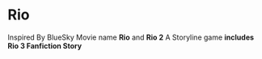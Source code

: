 # Rio
Inspired By BlueSky Movie name **Rio** and **Rio 2**
A Storyline game
**includes Rio 3 Fanfiction Story**

